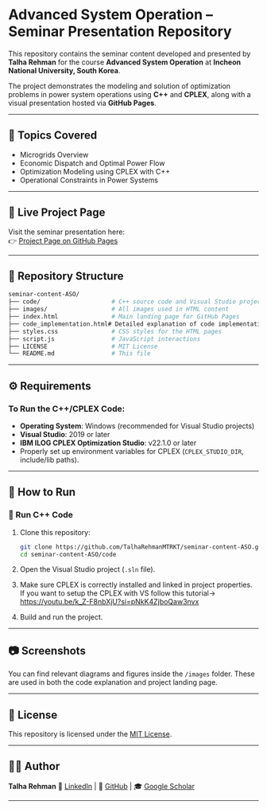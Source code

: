 # Advanced System Operation – Seminar Presentation Repository

This repository contains the seminar content developed and presented by **Talha Rehman** for the course **Advanced System Operation** at **Incheon National University, South Korea**.

The project demonstrates the modeling and solution of optimization problems in power system operations using **C++** and **CPLEX**, along with a visual presentation hosted via **GitHub Pages**.

---

## 🧠 Topics Covered

* Microgrids Overview
* Economic Dispatch and Optimal Power Flow
* Optimization Modeling using CPLEX with C++
* Operational Constraints in Power Systems

---

## 🔗 Live Project Page

Visit the seminar presentation here:  
👉 [Project Page on GitHub Pages](https://talharehmanmtrkt.github.io/seminar-content-ASO/)

---

## 📁 Repository Structure

```bash
seminar-content-ASO/
├── code/                    # C++ source code and Visual Studio project files using CPLEX
├── images/                  # All images used in HTML content
├── index.html               # Main landing page for GitHub Pages
├── code_implementation.html# Detailed explanation of code implementation
├── styles.css               # CSS styles for the HTML pages
├── script.js                # JavaScript interactions
├── LICENSE                  # MIT License
└── README.md                # This file
```
---

## ⚙️ Requirements

### To Run the C++/CPLEX Code:

* **Operating System**: Windows (recommended for Visual Studio projects)
* **Visual Studio**: 2019 or later
* **IBM ILOG CPLEX Optimization Studio**: v22.1.0 or later
* Properly set up environment variables for CPLEX (`CPLEX_STUDIO_DIR`, include/lib paths).

---

## 🚀 How to Run

### 📌 Run C++ Code

1. Clone this repository:

   ```bash
   git clone https://github.com/TalhaRehmanMTRKT/seminar-content-ASO.git
   cd seminar-content-ASO/code
   ```
2. Open the Visual Studio project (`.sln` file).
3. Make sure CPLEX is correctly installed and linked in project properties. If you want to setup the CPLEX with VS follow this tutorial-> https://youtu.be/k_Z-F8nbXjU?si=pNkK4ZjboQaw3nvx
4. Build and run the project.

---

## 📷 Screenshots

You can find relevant diagrams and figures inside the `/images` folder. These are used in both the code explanation and project landing page.

---

## 📄 License

This repository is licensed under the [MIT License](LICENSE).

---

## 🙋‍♂️ Author

**Talha Rehman**
🔗 [LinkedIn](https://www.linkedin.com/in/muhammad-talha-rehman-khan-tareen/) |
🐙 [GitHub](https://github.com/TalhaRehmanMTRKT) |
🎓 [Google Scholar](https://scholar.google.com/citations?user=j_AybA4AAAAJ&hl=en)

---


